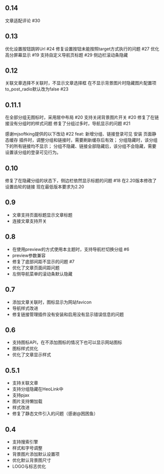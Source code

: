 ## 0.14
文章适配评论 #30

## 0.13
优化设置按钮跳转Url #24
修复设置按钮未能按照target方式执行的问题 #27
优化高分屏幕显示 #19
支持自定义导航页标题 #29
侧边栏滚动条隐藏

## 0.12
关联文章选择不关联时，不显示文章选择框
在不显示背景图片时隐藏图片配置项
to_post_radio默认改为false #23

## 0.11.1
在全部分组无图标时，采用居中布局 #20
支持关闭背景图片开关 #20
修复了在链接没有分组时的样式问题
修复了分组过多时，导航显示的问题 #21

感谢mjsoftking提供的以下改动 #22
feat: 新增分组、链接登录可见
安装 页面静态缓存 插件时，调整分组和链接时，需要刷新缓存后有效；
分组隐藏时，该分组下的所有链接均不显示；
分组不隐藏、链接全部隐藏后，该分组不会隐藏，需要设置该分组的登录可见行为。

## 0.10
修复了在隐藏分组的状态下，侧边栏依然显示标题的问题 #18
在2.20版本修改了设置齿轮的链接
现在最低版本要求为2.20

## 0.9
- 文章支持页面标题显示文章标题
- 连接文章支持开关

## 0.8
- 在使用preview的方式使用本主题时，支持导航栏切换分组 #6
- preview参数兼容
- 修复了底部间距不显示的问题 #7
- 优化了文章页面间距问题
- 左侧导航菜单的滚动条默认隐藏

## 0.7

- 添加文章关联时，图标显示为网站favicon
- 导航样式改进
- 修复链接管理插件没有安装和启用没有显示错误信息的问题

## 0.6

- 支持图标API，在不添加图标的情况下也可以显示网站图标
- 图标样式优化
- 优化了文章显示样式

## 0.5.1

- 支持关联文章
- 支持分组隐藏在HeoLink中
- 支持pjax
- 图片支持懒加载
- 样式改进
- 修复了静态文件引入的问题（感谢@困困鱼）

## 0.4

- 支持搜索引擎
- 样式和字号调整
- 背景图片添加默认设置项
- 优化默认背景图尺寸
- LOGO与标志优化